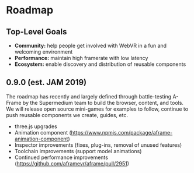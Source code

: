 # Roadmap

## Top-Level Goals

- **Community:** help people get involved with WebVR in a fun and welcoming environment
- **Performance:** maintain high framerate with low latency
- **Ecosystem:** enable discovery and distribution of reusable components

## 0.9.0 (est. JAM 2019)

The roadmap has recently and largely defined through battle-testing A-Frame by
the Supermedium team to build the browser, content, and tools. We will release
open source mini-games for examples to follow, continue to push reusable
components we create, guides, etc.

- three.js upgrades
- Animation component (https://www.npmjs.com/package/aframe-animation-component)
- Inspector improvements (fixes, plug-ins, removal of unused features)
- Toolchain improvements (support model animations)
- Continued performance improvements (https://github.com/aframevr/aframe/pull/2951)
